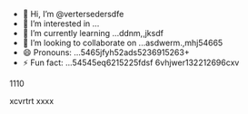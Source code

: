 - 👋 Hi, I’m @vertersedersdfe
- 👀 I’m interested in ...
- 🌱 I’m currently learning ...ddnm,,jksdf
- 💞️ I’m looking to collaborate on ...asdwerm.,mhj54665
- 😄 Pronouns: ...5465jfyh52ads5236915263+
- ⚡ Fun fact: ...54545eq6215225fdsf
6vhjwer132212696cxv
<!---vbmsdft5484822gffgfg
verterseder/verterseder is a ✨ special566 ✨ rep12ository because its `README.md`22662 (this fvxcile) appears on your GitHub profile.
You can click the Preview link to take a look at your changes.51514565trg
--->1110
xcvrtrt
xxxx
